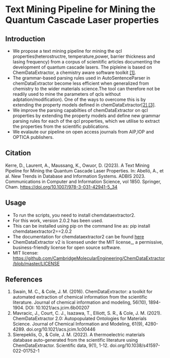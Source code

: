 # Text Mining Pipeline for Mining the Quantum Cascade Laser properties 
## Introduction
* We propose a text mining pipeline for mining the qcl properties(heterostructre, temperature,power, barrier thickness and lasing frequency) from a corpus of scienitific articles documenting the development of quantum cascade lasers. The pipleine is based on ChemDataExtractor, a chemistry aware software toolkit [[1]](https://pubs.acs.org/doi/full/10.1021/acs.jcim.6b00207).
* The grammar-based parsing rules used in AutoSentenceParser in chemDataExtractor become less efficient when generalized from chemistry to the wider materials science.The tool can therefore not be readily used to mine the parameters of qcls without adptation/modification). One of the ways to overcome this is by extending the property models defined in chemDataExtractor[[2]](https://pubs.acs.org/doi/full/10.1021/acs.jcim.1c00446),[[3]](https://www.nature.com/articles/s41597-022-01752-1).
* We improve  the parsing capabilties of chemDataExtractor on qcl properties by extending the property models and define new grammar parsing rules  for each of the qcl properties, which we utilise to extract the properties from the scientific publications.
* We evalaute our pipeline on open access journals from AIP,IOP and OPTICA publishers.
## Citation
Kerre, D., Laurent, A., Maussang, K., Owuor, D. (2023). A Text Mining Pipeline for Mining the Quantum Cascade Laser Properties. In: Abelló, A., et al. New Trends in Database and Information Systems. ADBIS 2023. Communications in Computer and Information Science, vol 1850. Springer, Cham. https://doi.org/10.1007/978-3-031-42941-5_34
## Usage
* To run the scripts, you need to install chemdataextractor2.
* For this work, version 2.0.2 has been used. 
* This can be installed using pip on the command line as: pip install chemdataextractor2==2.0.2
* The documentation for chemdataextractor2 can be found [here](https://cambridgemolecularengineering-chemdataextractor-development.readthedocs-hosted.com/en/latest/)
* ChemDataExtractor v2 is licensed under the MIT license_, a permissive, business-friendly license for open source software.
* MIT license: https://github.com/CambridgeMolecularEngineering/ChemDataExtractor/blob/master/LICENSE
## References
1. Swain, M. C., & Cole, J. M. (2016). ChemDataExtractor: a toolkit for automated extraction of chemical information from the scientific literature. Journal of chemical information and modeling, 56(10), 1894-1904. DOI: 10.1021/acs.jcim.6b00207
2.  Mavracic, J., Court, C. J., Isazawa, T., Elliott, S. R., & Cole, J. M. (2021). ChemDataExtractor 2.0: Autopopulated Ontologies for Materials Science. Journal of Chemical Information and Modeling, 61(9), 4280-4289. doi.org/10.1021/acs.jcim.1c00446
3.  Sierepeklis, O., & Cole, J. M. (2022). A thermoelectric materials database auto-generated from the scientific literature using ChemDataExtractor. Scientific data, 9(1), 1-12. doi.org/10.1038/s41597-022-01752-1

